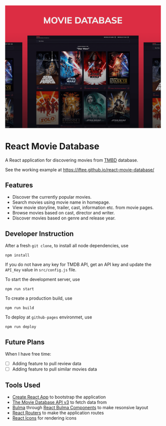 ![Cover](./public/github-cover.png)
# React Movie Database
A React application for discovering movies from [TMBD](https://www.themoviedb.org/) database.

See the working example at https://iftee.github.io/react-movie-database/

## Features
- Discover the currently popular movies.
- Search movies using movie name in homepage.
- View movie storyline, trailer, cast, information etc. from movie pages.
- Browse movies based on cast, director and writer.
- Discover movies based on genre and release year.

## Developer Instruction
After a fresh `git clone`, to install all node dependencies, use
```shell
npm install
```
If you do not have any key for TMDB API, get an API key and update the `API_Key` value in `src/config.js` file.

To start the development server, use
```shell
npm run start
```
To create a production build, use
```shell
npm run build
```
To deploy at `github-pages` environmet, use
```shell
npm run deploy
```

## Future Plans
When I have free time:
- [ ] Adding feature to pull review data
- [ ] Adding feature to pull similar movies data

## Tools Used
- [Create React App](https://create-react-app.dev/) to bootstrap the application
- [The Movie Database API v3](https://developers.themoviedb.org/3/getting-started/introduction) to fetch data from
- [Bulma](https://bulma.io/) through [React Bulma Components](https://www.npmjs.com/package/react-bulma-components) to make resonsive layout
- [React Routers](https://github.com/ReactTraining/react-router) to make the application routes
- [React Icons](https://react-icons.netlify.com/#/) for rendering icons
